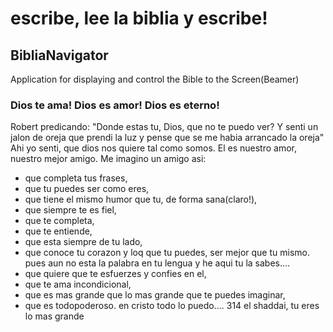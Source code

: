 # escribe, lee la biblia y escribe!
## BibliaNavigator
Application for displaying and control the Bible to the Screen(Beamer)


### Dios te ama! Dios es amor! Dios es eterno!
Robert predicando: "Donde estas tu, Dios, que no te puedo ver? Y senti un jalon de oreja que prendi la luz y pense que se me habia arrancado la oreja"
Ahi yo senti, que dios nos quiere tal como somos. El es nuestro amor, nuestro mejor amigo. 
Me imagino un amigo asi: 
- que completa tus frases,
- que tu puedes ser como eres,
- que tiene el mismo humor que tu, de forma sana(claro!),
- que siempre te es fiel,
- que te completa,
- que te entiende,
- que esta siempre de tu lado,
- que conoce tu corazon y loq que tu puedes, ser mejor que tu mismo. pues aun no esta la palabra en tu lengua y he aqui tu la sabes....
- que quiere que te esfuerzes y confies en el,
- que te ama incondicional,
- que es mas grande que lo mas grande que te puedes imaginar,
- que es todopoderoso. en cristo todo lo puedo....
314
  el shaddai, tu eres lo mas grande
